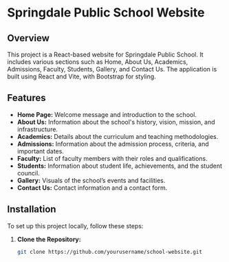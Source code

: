# Springdale Public School Website

## Overview

This project is a React-based website for Springdale Public School. It includes various sections such as Home, About Us, Academics, Admissions, Faculty, Students, Gallery, and Contact Us. The application is built using React and Vite, with Bootstrap for styling.

## Features

- **Home Page:** Welcome message and introduction to the school.
- **About Us:** Information about the school's history, vision, mission, and infrastructure.
- **Academics:** Details about the curriculum and teaching methodologies.
- **Admissions:** Information about the admission process, criteria, and important dates.
- **Faculty:** List of faculty members with their roles and qualifications.
- **Students:** Information about student life, achievements, and the student council.
- **Gallery:** Visuals of the school’s events and facilities.
- **Contact Us:** Contact information and a contact form.

## Installation

To set up this project locally, follow these steps:

1. **Clone the Repository:**
   ```bash
   git clone https://github.com/yourusername/school-website.git
